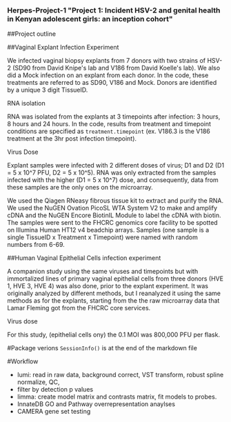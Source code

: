 ### Herpes-Project-1 "Project 1: Incident HSV-2 and genital health in Kenyan adolescent girls: an inception cohort"

##Project outline

##Vaginal Explant Infection Experiment
  
  We infected vaginal biopsy explants from 7 donors with two strains of HSV-2 (SD90 from David Knipe's lab and V186 from David Koelle's lab). We also did a Mock infection on an explant from each donor. In the code, these treatments are referred to as SD90, V186 and Mock. Donors are identified by a unique 3 digit TissueID.
  
  RNA isolation
  
  RNA was isolated from the explants at 3 timepoints after infection: 3 hours, 8 hours and 24 hours. In the code, results from treatment and timepoint conditions are specified as `treatment.timepoint` (ex. V186.3 is the V186 treatment at the 3hr post infection timepoint).
  
  Virus Dose
  
  Explant samples were infected with 2 different doses of virus; D1 and D2 (D1 = 5 x 10^7 PFU, D2 = 5 x 10^5). RNA was only extracted from the samples infected with the higher (D1 = 5 x 10^7) dose, and consequently, data from these samples are the only ones on the microarray.
  
  We used the Qiagen RNeasy fibrous tissue kit to extract and purify the RNA. We used the NuGEN Ovation PicoSL WTA System V2 to make and amplify cDNA and the NuGEN Encore BiotinIL Module to label the cDNA with biotin. The samples were sent to the FHCRC genomics core facility to be spotted on Illumina Human HT12 v4 beadchip arrays. Samples (one sample is a single TissueID x Treatment x Timepoint) were named with random numbers from 6-69. 

##Human Vaginal Epithelial Cells infection experiment

A companion study using the same viruses and timepoints but with immortalized lines of primary vaginal epithelial cells from three donors (HVE 1, HVE 3, HVE 4) was also done, prior to the explant experiment. It was originally analyzed by different methods, but I reanalyzed it using the same methods as for the explants, starting from the the raw microarray data that Lamar Fleming got from the FHCRC core services. 

Virus dose

For this study, (epithelial cells ony) the 0.1 MOI was 800,000 PFU per flask.

#Package verions
`SessionInfo()` is at the end of the markdown file


#Workflow
* lumi: read in raw data, background correct, VST transform, robust spline normalize, QC, 
* filter by detection p values
* limma: create model matrix and contrasts matrix, fit models to probes.
* InnateDB GO and Pathway overrepresentation anaylses
* CAMERA gene set testing
